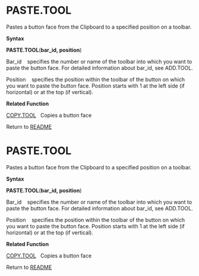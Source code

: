 # PASTE.TOOL

Pastes a button face from the Clipboard to a specified position on a
toolbar.

**Syntax**

**PASTE.TOOL**(**bar\_id, position**)

Bar\_id&nbsp;&nbsp;&nbsp;&nbsp;specifies the number or name of the
toolbar into which you want to paste the button face. For detailed
information about bar\_id, see ADD.TOOL.

Position&nbsp;&nbsp;&nbsp;&nbsp;specifies the position within the
toolbar of the button on which you want to paste the button face.
Position starts with 1 at the left side (if horizontal) or at the top
(if vertical).

**Related Function**

[COPY.TOOL](COPY.TOOL.md)&nbsp;&nbsp;&nbsp;Copies a button face



Return to [README](README.md#P)

# PASTE.TOOL

Pastes a button face from the Clipboard to a specified position on a
toolbar.

**Syntax**

**PASTE.TOOL**(**bar\_id, position**)

Bar\_id&nbsp;&nbsp;&nbsp;&nbsp;specifies the number or name of the
toolbar into which you want to paste the button face. For detailed
information about bar\_id, see ADD.TOOL.

Position&nbsp;&nbsp;&nbsp;&nbsp;specifies the position within the
toolbar of the button on which you want to paste the button face.
Position starts with 1 at the left side (if horizontal) or at the top
(if vertical).

**Related Function**

[COPY.TOOL](COPY.TOOL.md)&nbsp;&nbsp;&nbsp;Copies a button face



Return to [README](README.md#P)

